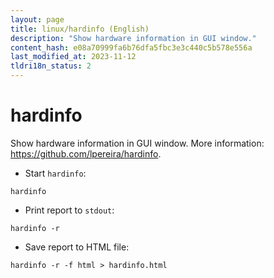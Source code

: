 ```yaml
---
layout: page
title: linux/hardinfo (English)
description: "Show hardware information in GUI window."
content_hash: e08a70999fa6b76dfa5fbc3e3c440c5b578e556a
last_modified_at: 2023-11-12
tldri18n_status: 2
---
```

# hardinfo

Show hardware information in GUI window.
More information: <https://github.com/lpereira/hardinfo>.

- Start `hardinfo`:

`hardinfo`

- Print report to `stdout`:

`hardinfo -r`

- Save report to HTML file:

`hardinfo -r -f html > hardinfo.html`
